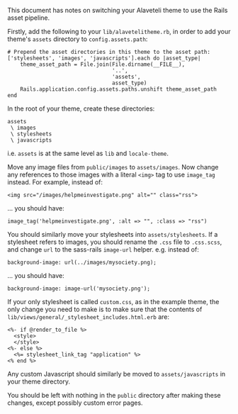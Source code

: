 This document has notes on switching your Alaveteli theme to use
the Rails asset pipeline.

Firstly, add the following to your `lib/alavetelitheme.rb`, in
order to add your theme's `assets` directory to
`config.assets.path`:

    # Prepend the asset directories in this theme to the asset path:
    ['stylesheets', 'images', 'javascripts'].each do |asset_type|
        theme_asset_path = File.join(File.dirname(__FILE__),
                                     '..',
                                     'assets',
                                     asset_type)
        Rails.application.config.assets.paths.unshift theme_asset_path
    end

In the root of your theme, create these directories:

    assets
     \ images
     \ stylesheets
     \ javascripts

i.e. `assets` is at the same level as `lib` and `locale-theme`.

Move any image files from `public/images` to `assets/images`.
Now change any references to those images with a literal `<img>`
tag to use `image_tag` instead.  For example, instead of:

    <img src="/images/helpmeinvestigate.png" alt="" class="rss">

... you should have:

    image_tag('helpmeinvestigate.png', :alt => "", :class => "rss")

You should similarly move your stylesheets into
`assets/stylesheets`.  If a stylesheet refers to images, you
should rename the `.css` file to `.css.scss`, and change `url`
to the sass-rails `image-url` helper.  e.g. instead of:

    background-image: url(../images/mysociety.png);

... you should have:

    background-image: image-url('mysociety.png');

If your only stylesheet is called `custom.css`, as in the
example theme, the only change you need to make is to make sure
that the contents of
`lib/views/general/_stylesheet_includes.html.erb` are:

    <%- if @render_to_file %>
      <style>
      </style>
    <%- else %>
      <%= stylesheet_link_tag "application" %>
    <% end %>

Any custom Javascript should similarly be moved to
`assets/javascripts` in your theme directory.

You should be left with nothing in the `public` directory after
making these changes, except possibly custom error pages.
